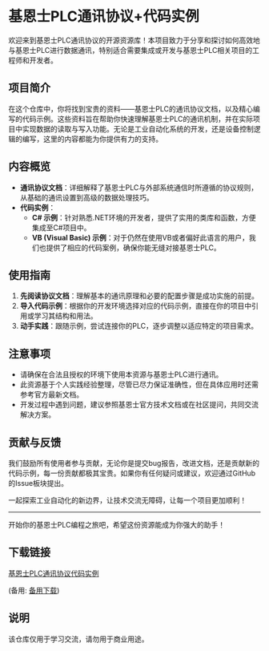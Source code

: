 # 基恩士PLC通讯协议+代码实例

欢迎来到基恩士PLC通讯协议的开源资源库！本项目致力于分享和探讨如何高效地与基恩士PLC进行数据通讯，特别适合需要集成或开发与基恩士PLC相关项目的工程师和开发者。

## 项目简介

在这个仓库中，你将找到宝贵的资料——基恩士PLC的通讯协议文档，以及精心编写的代码示例。这些资料旨在帮助你快速理解基恩士PLC的通讯机制，并在实际项目中实现数据的读取与写入功能。无论是工业自动化系统的开发，还是设备控制逻辑的编写，这里的内容都能为你提供有力的支持。

## 内容概览

- **通讯协议文档**：详细解释了基恩士PLC与外部系统通信时所遵循的协议规则，从基础的通讯设置到高级的数据处理技巧。
- **代码实例**：
  - **C# 示例**：针对熟悉.NET环境的开发者，提供了实用的类库和函数，方便集成至C#项目中。
  - **VB (Visual Basic) 示例**：对于仍然在使用VB或者偏好此语言的用户，我们也提供了相应的代码案例，确保你能无缝对接基恩士PLC。

## 使用指南

1. **先阅读协议文档**：理解基本的通讯原理和必要的配置步骤是成功实施的前提。
2. **导入代码示例**：根据你的开发环境选择对应的代码示例，直接在你的项目中引用或学习其结构和用法。
3. **动手实践**：跟随示例，尝试连接你的PLC，逐步调整以适应特定的项目需求。

## 注意事项

- 请确保在合法且授权的环境下使用本资源与基恩士PLC进行通讯。
- 此资源基于个人实践经验整理，尽管已尽力保证准确性，但在具体应用时还需参考官方最新文档。
- 开发过程中遇到问题，建议参照基恩士官方技术文档或在社区提问，共同交流解决方案。

## 贡献与反馈

我们鼓励所有使用者参与贡献，无论你是提交bug报告，改进文档，还是贡献新的代码示例，每一份贡献都极其宝贵。如果你有任何疑问或建议，欢迎通过GitHub的Issue板块提出。

一起探索工业自动化的新边界，让技术交流无障碍，让每一个项目更加顺利！

---

开始你的基恩士PLC编程之旅吧，希望这份资源能成为你强大的助手！

## 下载链接
[基恩士PLC通讯协议代码实例](https://pan.quark.cn/s/fb633c130dc6) 

(备用: [备用下载](https://pan.baidu.com/s/1ylaI615NNpgqXch0WysVrQ?pwd=1234))

## 说明

该仓库仅用于学习交流，请勿用于商业用途。
